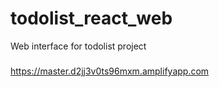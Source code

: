 # todolist_react_web

Web interface for todolist project

#####

https://master.d2jj3v0ts96mxm.amplifyapp.com

